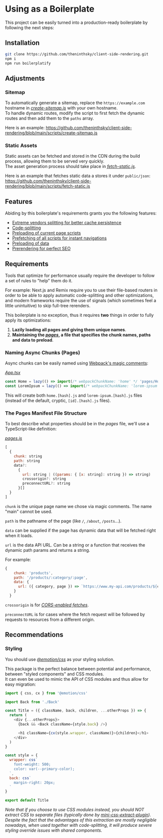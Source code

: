 # Using as a Boilerplate

This project can be easily turned into a production-ready boilerplate by following the next steps:

## Installation

```sh
git clone https://github.com/theninthsky/client-side-rendering.git
npm i
npm run boilerplatify
```

## Adjustments

### Sitemap

To automatically generate a sitemap, replace the `https://example.com` hostname in _[create-sitemap.js](scripts/create-sitemap.js)_ with your own hostname.
<br>
To handle dynamic routes, modify the script to first fetch the dynamic routes and then add them to the `paths` array.

Here is an example: https://github.com/theninthsky/client-side-rendering/blob/main/scripts/create-sitemap.js

### Static Assets

Static assets can be fetched and stored in the CDN during the build process, allowing them to be served very quickly.
<br>
The asset generation process should take place in _[fetch-static.js](scripts/fetch-static.js)_.

Here is an example that fetches static data a stores it under `public/json`: https://github.com/theninthsky/client-side-rendering/blob/main/scripts/fetch-static.js

## Features

Abiding by this boilerplate's requirements grants you the following features:

- [Extreme vendors splitting for better cache persistence](https://github.com/theninthsky/client-side-rendering#caching)
- [Code-splitting](https://github.com/theninthsky/client-side-rendering#code-splitting)
- [Preloading of current page scripts](https://github.com/theninthsky/client-side-rendering#preloading-async-pages)
- [Prefetching of all scripts for instant navigations](https://github.com/theninthsky/client-side-rendering#prefetching-async-pages)
- [Preloading of data](https://github.com/theninthsky/client-side-rendering#preloading-data)
- [Prerendering for perfect SEO](https://github.com/theninthsky/client-side-rendering#prerendering)

## Requirements

Tools that optimize for performance usually require the developer to follow a set of rules to "help" them do it.

For example: Next.js and Remix require you to use their file-based routers in order to be able to apply automatic code-splitting and other optimizations, and modern frameworks require the use of signals (which sometimes feel a little unintuitive) to skip full-tree rerenders.

This boilerplate is no exception, thus it requires **two** things in order to fully apply its optimizations:

1. **Lazily loading all pages and giving them unique names**.
2. **Maintaining the _[pages](src/pages.js)_, a file that specifies the chunk names, paths and data to preload**.

### Naming Async Chunks (Pages)

Async chunks can be easily named using [Webpack's magic comments](https://webpack.js.org/api/module-methods/#magic-comments):

_[App.tsx](src/App.tsx)_

```js
const Home = lazy(() => import(/* webpackChunkName: 'home' */ 'pages/Home'))
const LoremIpsum = lazy(() => import(/* webpackChunkName: 'lorem-ipsum' */ 'pages/LoremIpsum'))
```

This will create both `home.[hash].js` and `lorem-ipsum.[hash].js` files (instead of the default, cryptic, `[id].[hash].js` files).

### The Pages Manifest File Structure

To best describe what properties should be in the _pages_ file, we'll use a TypeScript-like definition:

_[pages.js](src/pages.js)_

```js
[
  {
    chunk: string
    path: string
    data?:
      {
        url: string | ((params: { [x: string]: string }) => string)
        crossorigin?: string
        preconnectURL?: string
      }[]
  }
]
```

`chunk` is the unique page name we chose via magic comments. The name "main" cannot be used.

`path` is the pathname of the page (like `/`, `/about`, `/posts`...).

`data` can be supplied if the page has dynamic data that will be fetched right when it loads.

`url` is the data API URL. Can be a string or a function that receives the dynamic path params and returns a string.

For example:

```js
{
    chunk: 'products',
    path: '/products/:category/:page',
    data: {
      url: ({ category, page }) => `https://www.my-api.com/products/${category}/${page}`
    }
  }
```

`crossorigin` is for _[CORS-enabled fetches](https://developer.mozilla.org/en-US/docs/Web/HTML/Attributes/rel/preload#cors-enabled_fetches)_.

`preconnectURL` is for cases where the fetch request will be followed by requests to resources from a different origin.

## Recommendations

### Styling

You should use _[@emotion/css](https://www.npmjs.com/package/@emotion/css)_ as your styling solution.

This package is the perfect balance between potential and performance, between "styled components" and CSS modules.
<br>
It can even be used to mimic the API of CSS modules and thus allow for easy migration:

```js
import { css, cx } from '@emotion/css'

import Back from './Back'

const Title = ({ className, back, children, ...otherProps }) => {
  return (
    <div {...otherProps}>
      {back && <Back className={style.back} />}

      <h1 className={cx(style.wrapper, className)}>{children}</h1>
    </div>
  )
}

const style = {
  wrapper: css`
    font-weight: 500;
    color: var(--primary-color);
  `,
  back: css`
    margin-right: 20px;
  `
}

export default Title
```

_Note that if you choose to use CSS modules instead, you should *NOT* extract CSS to separate files (typically done by [mini-css-extract-plugin](https://www.npmjs.com/package/mini-css-extract-plugin))._
<br>
_Despite the fact that the advantages of this extraction are mostly negligible nowadays, when used together with code-splitting, it will produce severe styling override issues with shared components._
